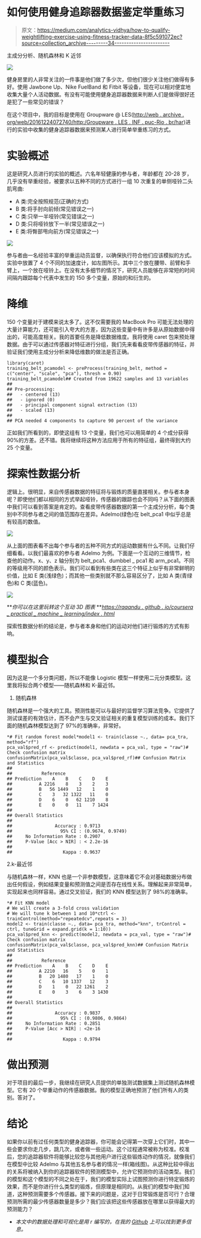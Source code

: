 # 如何使用健身追踪器数据鉴定举重练习

> 原文：<https://medium.com/analytics-vidhya/how-to-qualify-weightlifting-exercise-using-fitness-tracker-data-8f5c591072ec?source=collection_archive---------34----------------------->

主成分分析、随机森林和 K 近邻

![](img/07274babd7ec416d6213da4733c78b5f.png)

健身房里的人非常关注的一件事是他们做了多少次，但他们很少关注他们做得有多好。使用 Jawbone Up、Nike FuelBand 和 Fitbit 等设备，现在可以相对便宜地收集大量个人活动数据。有没有可能使用健身追踪器数据来判断人们是做得很好还是犯了一些常见的错误？

在这个项目中，我的目标是使用在 Groupware @ LES([http://web . archive . org/web/20161224072740/http:/Groupware . LES . INF . puc-Rio . br/har](http://web.archive.org/web/20161224072740/http:/groupware.les.inf.puc-rio.br/har))进行的实验中收集的健身追踪器数据来预测某人进行简单举重练习的方式。

# 实验概述

这是研究人员进行的实验的概述。六名年轻健康的参与者，年龄都在 20-28 岁，几乎没有举重经验，被要求以五种不同的方式进行一组 10 次重复的单侧哑铃二头肌弯曲:

*   A 类:完全按照规范(正确的方式)
*   B 类:将手肘向前倾(常见错误之一)
*   C 类:只举一半哑铃(常见错误之一)
*   D 类:只将哑铃放下一半(常见错误之一)
*   E 类:将臀部甩向前方(常见错误之一)

![](img/707f1c5c1492fe80d7b98b05760bc716.png)

参与者由一名经验丰富的举重运动员监督，以确保执行符合他们应该模拟的方式。实验中放置了 4 个不同的加速度计，如左图所示。其中三个放在腰带、前臂和手臂上，一个放在哑铃上。在没有太多细节的情况下，研究人员能够在非常短的时间间隔内跟踪每个代表中发生的 150 多个变量，原始的和衍生的。

# 降维

150 个变量对于建模来说太多了。这不仅需要我的 MacBook Pro 可能无法处理的大量计算能力，还可能引入夸大的方差，因为这些变量中有许多是从原始数据中得出的，可能高度相关。我的首要任务是降低数据维度。我将使用 caret 包来预处理数据。由于可以通过传感器对特征进行分组，我们先来看看皮带传感器的特征，并验证我们使用主成分分析来降低维数的做法是否正确。

```
library(caret)
training_belt_pcamodel <- preProcess(training_belt, method = c("center", "scale", "pca"), thresh = 0.90)
training_belt_pcamodel## Created from 19622 samples and 13 variables
## 
## Pre-processing:
##   - centered (13)
##   - ignored (0)
##   - principal component signal extraction (13)
##   - scaled (13)
## 
## PCA needed 4 components to capture 90 percent of the variance
```

正如我们所看到的，即使这组有 13 个变量，我们也可以用简单的 4 个成分获得 90%的方差。还不错。我将继续将这种方法应用于所有的特征组，最终得到大约 25 个变量。

# 探索性数据分析

逻辑上。很明显，来自传感器数据的特征将与锻炼的质量直接相关。参与者本身呢？即使他们都以相同的方式举起哑铃，传感器的跟踪也会不同吗？从下面的图表中我们可以看到答案是肯定的。查看皮带传感器数据的第一个主成分分析，每个类别中不同参与者之间的值范围存在差异。Adelmo(绿色)在 belt_pca1 中似乎总是有较高的数值。

![](img/97dd9631239b241b9c02b838bca960b4.png)

从上面的图表看不出每个参与者的五种不同方式的运动数据有什么不同。让我们仔细看看。以我们最喜欢的参与者 Adelmo 为例。下面是一个互动的三维情节，检查他的动作。x、y、z 轴分别为 belt_pca1、dumbbel _ pca1 和 arm_pca1。不同的等级用不同的颜色表示。我们可以看到有些类在这三个特征上似乎有非常鲜明的价值，比如 E 类(浅绿色)；而其他一些类别就不那么容易区分了，比如 A 类(青绿色)和 C 类(蓝色)。

![](img/6dcd09b8117dc463d25be5a3966b478c.png)

***你可以在这里玩转这个互动 3D 图表* **[*https://raaandu . github . io/coursera _ practical _ machine _ learning/index . html*](https://raaandu.github.io/coursera_practical_machine_learning/index.html)

探索性数据分析的结论是，参与者本身和他们的运动对他们进行锻炼的方式有影响。

# 模型拟合

因为这是一个多分类问题，所以不能像 Logistic 模型一样使用二元分类模型。这里我将拟合两个模型——随机森林和 K-最近邻。

1.  随机森林

随机森林是一个强大的工具。预测性能可以与最好的监督学习算法竞争。它提供了测试误差的有效估计，而不会产生与交叉验证相关的重复模型训练的成本。我们下面的随机森林模型达到了 97%的准确率，非常好。

```
*# Fit random forest model*model1 <- train(classe ~., data= pca_tra, method="rf")
pca_val$pred_rf <- predict(model1, newdata = pca_val, type = "raw")# Check confusion matrix
confusionMatrix(pca_val$classe, pca_val$pred_rf)## Confusion Matrix and Statistics
## 
##           Reference
## Prediction    A    B    C    D    E
##          A 2216    8    3    2    3
##          B   56 1449   12    1    0
##          C    3   32 1322   11    0
##          D    6    0   62 1210    8
##          E    0    0   11    7 1424
## 
## Overall Statistics
##                                           
##                Accuracy : 0.9713          
##                  95% CI : (0.9674, 0.9749)
##     No Information Rate : 0.2907          
##     P-Value [Acc > NIR] : < 2.2e-16       
##                                           
##                   Kappa : 0.9637 
```

2.k-最近邻

与随机森林一样，KNN 也是一个非参数模型，这意味着它不会对基础数据分布做出任何假设，例如结果变量和预测值之间是否存在线性关系。理解起来非常简单，实现起来也同样容易。通过交叉验证，我们的 KNN 模型达到了 98%的准确率。

```
*# Fit KNN model
# We will create a 3-fold cross validation
# We will tune k between 1 and 10*ctrl <- trainControl(method="repeatedcv",repeats = 3)
model2 <- train(classe ~., data= pca_tra, method="knn", trControl = ctrl, tuneGrid = expand.grid(k = 1:10))
pca_val$pred_knn <- predict(model2, newdata = pca_val, type = "raw")# Check confusion matrix
confusionMatrix(pca_val$classe, pca_val$pred_knn)## Confusion Matrix and Statistics
## 
##           Reference
## Prediction    A    B    C    D    E
##          A 2210   16    5    0    1
##          B   20 1480   17    1    0
##          C    6   10 1337   12    3
##          D    1    0   22 1261    2
##          E    0    3    6    3 1430
## 
## Overall Statistics
##                                           
##                Accuracy : 0.9837          
##                  95% CI : (0.9806, 0.9864)
##     No Information Rate : 0.2851          
##     P-Value [Acc > NIR] : <2e-16          
##                                           
##                   Kappa : 0.9794
```

# 做出预测

对于项目的最后一步，我继续在研究人员提供的单独测试数据集上测试随机森林模型。它有 20 个举重动作的传感器数据。我的模型正确地预测了他们所有人的类别。答对了。

# 结论

如果你以前有过任何类型的健身追踪器，你可能会记得第一次穿上它们时，其中一些会要求你走几步，跳几次，或者做一些运动。这个过程通常被称为校准。校准后，您的追踪器软件将能够比较您与其他用户进行这些锻炼动作的情况，就像我们在模型中比较 Adelmo 与其他五名参与者的情况一样(箱线图)。从这种比较中得出的关系将被纳入到你的追踪器软件的预测模型中，允许它预测你的活动类型。我们的模型和这个模型的不同之处在于，我们的模型实际上试图预测你进行特定锻炼的效果，而不是你进行什么类型的锻炼，但原理是相同的。从我们的模型中我们知道，这种预测需要多个传感器。接下来的问题是，这对于日常锻炼是否可行？合理预测所需的最少传感器数量是多少？我们应该把这些传感器放在哪里以获得最大的预测能力？

*   *本文中的数据处理和可视化是用 r 编写的，在我的* [*Github*](https://github.com/raaandu/blog_posts/tree/master/How_to_Qualify_Weightlifting_Exercise) *上可以找到更多信息。*